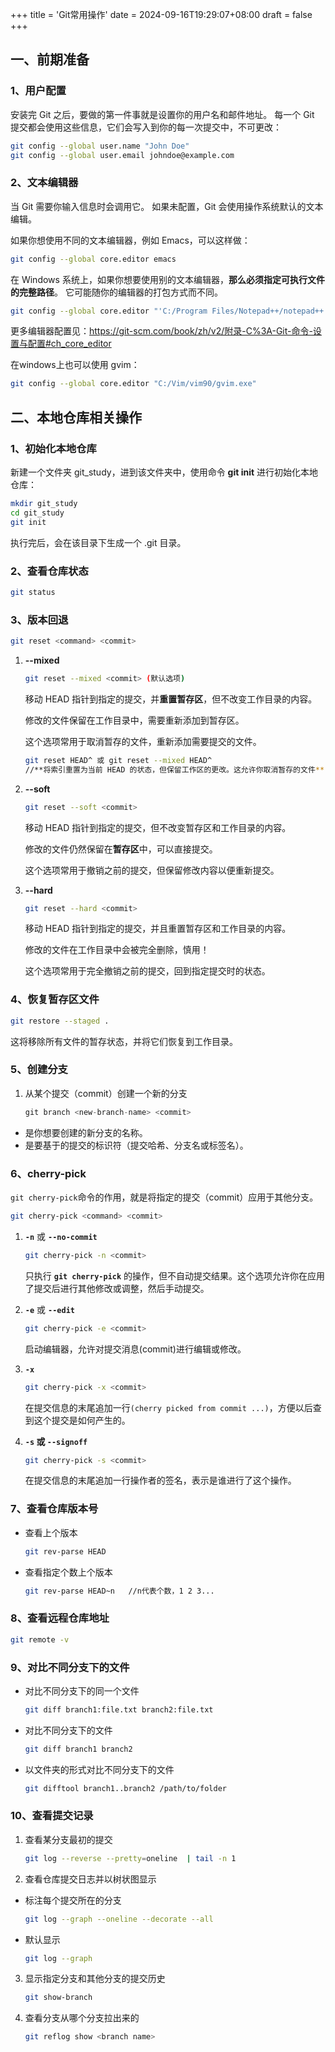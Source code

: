 +++
title = 'Git常用操作'
date = 2024-09-16T19:29:07+08:00
draft = false
+++

## 一、前期准备

### 1、用户配置

安装完 Git 之后，要做的第一件事就是设置你的用户名和邮件地址。 每一个 Git 提交都会使用这些信息，它们会写入到你的每一次提交中，不可更改：

```bash
git config --global user.name "John Doe"
git config --global user.email johndoe@example.com
```

### 2、**文本编辑器**

当 Git 需要你输入信息时会调用它。 如果未配置，Git 会使用操作系统默认的文本编辑。

如果你想使用不同的文本编辑器，例如 Emacs，可以这样做：

```bash
git config --global core.editor emacs
```

在 Windows 系统上，如果你想要使用别的文本编辑器，**那么必须指定可执行文件的完整路径**。 它可能随你的编辑器的打包方式而不同。

```bash
git config --global core.editor "'C:/Program Files/Notepad++/notepad++.exe' -multiInst -notabbar -nosession -noPlugin"
```

更多编辑器配置见：https://git-scm.com/book/zh/v2/附录-C%3A-Git-命令-设置与配置#ch_core_editor

在windows上也可以使用 gvim：

```bash
git config --global core.editor "C:/Vim/vim90/gvim.exe"
```

## 二、本地仓库相关操作

### 1、初始化本地仓库

新建一个文件夹 git_study，进到该文件夹中，使用命令 **git init** 进行初始化本地仓库：

```bash
mkdir git_study
cd git_study
git init
```

执行完后，会在该目录下生成一个 .git 目录。

### 2、查看仓库状态

```bash
git status
```

### 3、版本回退

```bash
git reset <command> <commit>
```

1. **--mixed**

   ```bash
   git reset --mixed <commit> (默认选项)
   ```

   移动 HEAD 指针到指定的提交，并**重置暂存区**，但不改变工作目录的内容。

   修改的文件保留在工作目录中，需要重新添加到暂存区。

   这个选项常用于取消暂存的文件，重新添加需要提交的文件。

   ```bash
   git reset HEAD^ 或 git reset --mixed HEAD^
   //**将索引重置为当前 HEAD 的状态，但保留工作区的更改。这允许你取消暂存的文件**
   ```

2. **--soft**

   ```bash
   git reset --soft <commit>
   ```

   移动 HEAD 指针到指定的提交，但不改变暂存区和工作目录的内容。

   修改的文件仍然保留在**暂存区**中，可以直接提交。

   这个选项常用于撤销之前的提交，但保留修改内容以便重新提交。

3. **--hard**

   ```bash
   git reset --hard <commit>
   ```

   移动 HEAD 指针到指定的提交，并且重置暂存区和工作目录的内容。

   修改的文件在工作目录中会被完全删除，慎用！

   这个选项常用于完全撤销之前的提交，回到指定提交时的状态。

### 4、恢复暂存区文件

```bash
git restore --staged .
```

这将移除所有文件的暂存状态，并将它们恢复到工作目录。

### 5、创建分支

1. 从某个提交（commit）创建一个新的分支

   ```c
   git branch <new-branch-name> <commit>
   ```

- <new-branch-name> 是你想要创建的新分支的名称。
- <commit> 是要基于的提交的标识符（提交哈希、分支名或标签名）。

### 6、cherry-pick

`git cherry-pick`命令的作用，就是将指定的提交（commit）应用于其他分支。

```bash
git cherry-pick <command> <commit>
```

1. **`-n`** 或 **`--no-commit`**

   ```bash
   git cherry-pick -n <commit>
   ```

   只执行 **`git cherry-pick`** 的操作，但不自动提交结果。这个选项允许你在应用了提交后进行其他修改或调整，然后手动提交。

2. **`-e`** 或 **`--edit`**

   ```bash
   git cherry-pick -e <commit>
   ```

   启动编辑器，允许对提交消息(commit)进行编辑或修改。

3. **`-x`**

   ```bash
   git cherry-pick -x <commit>
   ```

   在提交信息的末尾追加一行`(cherry picked from commit ...)`，方便以后查到这个提交是如何产生的。

4. **`-s` 或 `--signoff`**

   ```bash
   git cherry-pick -s <commit>
   ```

   在提交信息的末尾追加一行操作者的签名，表示是谁进行了这个操作。

### 7、查看仓库版本号

- 查看上个版本

  ```bash
  git rev-parse HEAD
  ```

- 查看指定个数上个版本

  ```bash
  git rev-parse HEAD~n   //n代表个数，1 2 3...
  ```

### 8、查看远程仓库地址

```bash
git remote -v
```

### 9、对比不同分支下的文件

- 对比不同分支下的同一个文件

  ```bash
  git diff branch1:file.txt branch2:file.txt
  ```

- 对比不同分支下的文件

  ```bash
  git diff branch1 branch2
  ```

- 以文件夹的形式对比不同分支下的文件

  ```bash
  git difftool branch1..branch2 /path/to/folder
  ```

### 10、查看提交记录

1. 查看某分支最初的提交

   ```bash
   git log --reverse --pretty=oneline  | tail -n 1
   ```

2. 查看仓库提交日志并以树状图显示

- 标注每个提交所在的分支

  ```bash
  git log --graph --oneline --decorate --all
  ```

- 默认显示

  ```bash
  git log --graph
  ```

3. 显示指定分支和其他分支的提交历史

   ```bash
   git show-branch
   ```

4. 查看分支从哪个分支拉出来的

   `````bash
   git reflog show <branch name>
   `````
